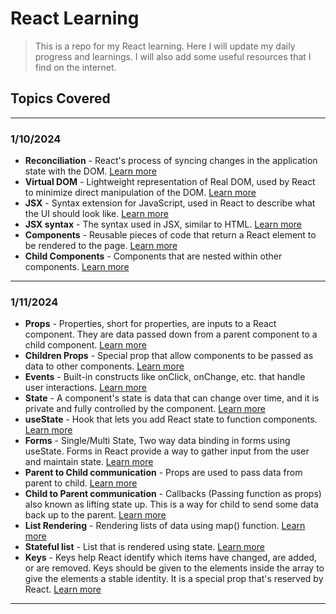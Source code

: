 # React Learning

> This is a repo for my React learning. Here I will update my daily progress and learnings. I will also add some useful resources that I find on the internet.

## Topics Covered

---

### **1/10/2024**

- **Reconciliation** - React's process of syncing changes in the application state with the DOM. [Learn more](https://reactjs.org/docs/reconciliation.html)
- **Virtual DOM** - Lightweight representation of Real DOM, used by React to minimize direct manipulation of the DOM. [Learn more](https://reactjs.org/docs/faq-internals.html#what-is-the-virtual-dom)
- **JSX** - Syntax extension for JavaScript, used in React to describe what the UI should look like. [Learn more](https://reactjs.org/docs/introducing-jsx.html)
- **JSX syntax** - The syntax used in JSX, similar to HTML. [Learn more](https://reactjs.org/docs/introducing-jsx.html)
- **Components** - Reusable pieces of code that return a React element to be rendered to the page. [Learn more](https://reactjs.org/docs/components-and-props.html)
- **Child Components** - Components that are nested within other components. [Learn more](https://reactjs.org/docs/components-and-props.html)

---

### **1/11/2024**

- **Props** - Properties, short for properties, are inputs to a React component. They are data passed down from a parent component to a child component. [Learn more](https://reactjs.org/docs/components-and-props.html)
- **Children Props** - Special prop that allow components to be passed as data to other components. [Learn more](https://reactjs.org/docs/composition-vs-inheritance.html)
- **Events** - Built-in constructs like onClick, onChange, etc. that handle user interactions. [Learn more](https://reactjs.org/docs/handling-events.html)
- **State** - A component's state is data that can change over time, and it is private and fully controlled by the component. [Learn more](https://reactjs.org/docs/state-and-lifecycle.html)
- **useState** - Hook that lets you add React state to function components. [Learn more](https://reactjs.org/docs/hooks-state.html)
- **Forms** - Single/Multi State, Two way data binding in forms using useState. Forms in React provide a way to gather input from the user and maintain state. [Learn more](https://reactjs.org/docs/forms.html)
- **Parent to Child communication** - Props are used to pass data from parent to child. [Learn more](https://reactjs.org/docs/components-and-props.html)
- **Child to Parent communication** - Callbacks (Passing function as props) also known as lifting state up. This is a way for child to send some data back up to the parent. [Learn more](https://reactjs.org/docs/lifting-state-up.html)
- **List Rendering** - Rendering lists of data using map() function. [Learn more](https://reactjs.org/docs/lists-and-keys.html)
- **Stateful list** - List that is rendered using state. [Learn more](https://reactjs.org/docs/lists-and-keys.html)
- **Keys** - Keys help React identify which items have changed, are added, or are removed. Keys should be given to the elements inside the array to give the elements a stable identity. It is a special prop that's reserved by React. [Learn more](https://reactjs.org/docs/lists-and-keys.html)

---
